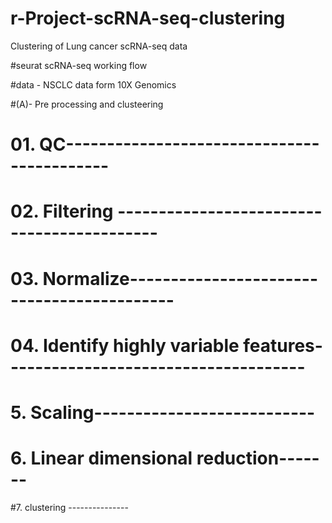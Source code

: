 # r-Project-scRNA-seq-clustering
Clustering of Lung cancer scRNA-seq data

#seurat scRNA-seq working flow

#data - NSCLC data form 10X Genomics

#(A)- Pre processing and clusteering
# 01. QC-------------------------------------------
# 02. Filtering -------------------------------------------
# 03. Normalize-------------------------------------------
# 04. Identify highly variable features-------------------------------------
# 5. Scaling---------------------------
# 6. Linear dimensional reduction-------
#7. clustering ---------------
